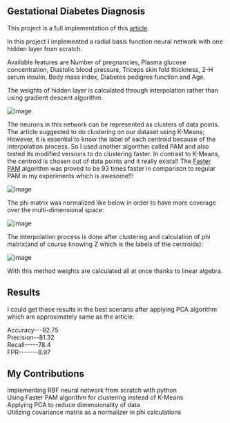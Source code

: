 ## Gestational Diabetes Diagnosis

This project is a full implementation of this [article](https://doi.org/10.1016/j.jocs.2017.07.015).

In this project I implemented a radial basis function neural network with one hidden layer from scratch. 

Available features are Number of pregnancies, Plasma glucose concentration, Diastolic blood pressure, Triceps skin fold thickness,
2-H serum insulin, Body mass index, Diabetes pedigree function and Age.

The weights of hidden layer is calculated through interpolation rather than using gradient descent algorithm.

![image](https://github.com/user-attachments/assets/bff3169b-4961-49f2-8b98-84c12d2aa7b4)


The neurons in this network can be represented as clusters of data points. The article suggested to do clustering on our dataset using K-Means;
However, it is essential to know the label of each centroid because of the interpolation process. So I used another algorithm called PAM and also tested its
modified versions to do clustering faster. In contrast to K-Means, the centroid is chosen out of data points and it really exists!!
The [Faster PAM](https://arxiv.org/abs/1810.05691) algorithm was proved to be 93 times faster in comparison to regular PAM in my experiments which is awesome!!!

![image](https://github.com/user-attachments/assets/b903daaf-7fad-4273-806d-af8136c4069f)


The phi matrix was normalized like below in order to have more coverage over the multi-dimensional space:

![image](https://github.com/user-attachments/assets/e69c2909-b754-46ce-9bad-b82c86b0378a)

The interpolation process is done after clustering and calculation of phi matrix(and of course knowing Z which is the labels of the centroids):

![image](https://github.com/user-attachments/assets/d206a4bb-edde-4604-8240-10c2be0546de)

With this method weights are calculated all at once thanks to linear algebra.

## Results
I could get these results in the best scenario after applying PCA algorithm which are approximately same as the article:

Accuracy---82.75\
Precision--81.32\
Recall-----78.4\
FPR-------8.97

## My Contributions

Implementing RBF neural network from scratch with python\
Using Faster PAM algorithm for clustering instead of K-Means\
Applying PCA to reduce dimensionality of data\
Utilizing covariance matrix as a normalizer in phi calculations
